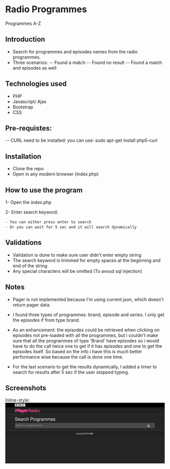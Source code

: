 # Radio Programmes
Programmes A-Z

## Introduction

- Search for programmes and episodes names from the radio programmes.
- Three scenarios:
 -- Found a match
 -- Found no result
 -- Found a match and episodes as well

## Technologies used

- PHP
- Javascript/ Ajax
- Bootstrap
- CSS

## Pre-requistes:

-- CURL need to be installed: you can use: sudo apt-get install php5-curl

## Installation 

- Clone the repo
- Open in any modern browser (index.php)

## How to use the program

1- Open the index.php

2- Enter search keyword:

    - You can either press enter to search
    - Or you can wait for 5 sec and it will search dynamically

## Validations

- Validation is done to make sure user didn't enter empty string
- The search keyword is trimmed for empty spaces at the beginning and end of the string
- Any special characters will be omitted (To avoud sql injection)

## Notes

- Pager is not implemented because I'm using current.json, which doesn't return pager data.

- I found three types of programmes: brand, episode and series. I only get the episodes if from type brand.

- As an enhancement: the episodes could be retrieved when clicking on episodes not pre-loaded with all the programmes, but i couldn't make sure that all the programmes of type 'Brand' have episodes so i would have to do the call twice one to get if it has episodes and one to get the episodes itself. So based on the info i have this is much better performance wise because the call is done one time.

- For the last scenario to get the results dynamically, I added a timer to search for results after 5 sec if the user stopped typing.

## Screenshots

Inline-style: 
![Landing page](https://raw.githubusercontent.com/omnia-ibrahim/radio-programmes/master/screenshots/img1.jpg "Program landing page")

